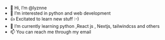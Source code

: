 - 👋 Hi, I’m @lyznne
- 👀 I’m interested in python and web development 
- 👍 Excitated to learn new stuff :-) 
- 🌱 I’m currently learning python ,React js , Nextjs, tailwindcss and others
- 📫 You can reach me through my email 

<!---
lyznne/lyznne is a ✨ special ✨ repository because its `README.md` (this file) appears on your GitHub profile.
You can click the Preview link to take a look at your changes.
--->
